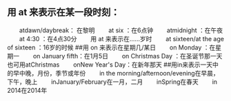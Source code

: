 
## 用 at 来表示在某一段时刻：
　　atdawn/daybreak： 在黎明
　　at six ：在6点钟
　　atmidnight ：在午夜
　　at 4:30 ：在4点30分
　　用 at 来表示在……岁时
　　at sixteen/at the age of sixteen ：16岁的时候
##用 on 来表示在星期几/某日
　　on Monday ：在星期一
　　on January fifth：在1月5日
　　on Christmas Day ：在圣诞节那一天 也可用atChristmas
　　onNew Year's Day：在新年那天
##用in来表示一天中的早中晚，月份，季节或年份
　　in the morning/afternoon/evening在早晨，下午，晚上
　　inJanuary/February在一月，二月
　　inSpring在春天
　　in 2014在2014年
